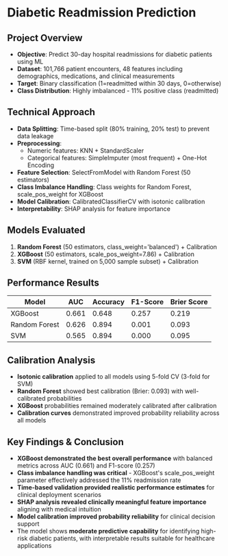 # Diabetic Readmission Prediction 

##  **Project Overview**
- **Objective**: Predict 30-day hospital readmissions for diabetic patients using ML
- **Dataset**: 101,766 patient encounters, 48 features including demographics, medications, and clinical measurements
- **Target**: Binary classification (1=readmitted within 30 days, 0=otherwise)
- **Class Distribution**: Highly imbalanced - 11% positive class (readmitted)

## **Technical Approach**
- **Data Splitting**: Time-based split (80% training, 20% test) to prevent data leakage
- **Preprocessing**: 
  - Numeric features: KNN + StandardScaler
  - Categorical features: SimpleImputer (most frequent) + One-Hot Encoding
- **Feature Selection**: SelectFromModel with Random Forest (50 estimators)
- **Class Imbalance Handling**: Class weights for Random Forest, scale_pos_weight for XGBoost
- **Model Calibration**: CalibratedClassifierCV with isotonic calibration
- **Interpretability**: SHAP analysis for feature importance

## **Models Evaluated**
1. **Random Forest** (50 estimators, class_weight='balanced') + Calibration
2. **XGBoost** (50 estimators, scale_pos_weight=7.86) + Calibration  
3. **SVM** (RBF kernel, trained on 5,000 sample subset) + Calibration

## **Performance Results**

| Model       | AUC   | Accuracy | F1-Score | Brier Score |
|------------ |-------|----------|----------|-------------|
|XGBoost      | 0.661 | 0.648    | 0.257    | 0.219       |
|Random Forest| 0.626 | 0.894    | 0.001    | 0.093       |
|SVM          | 0.565 | 0.894    | 0.000    | 0.095       |

## Calibration Analysis
- **Isotonic calibration** applied to all models using 5-fold CV (3-fold for SVM)
- **Random Forest** showed best calibration (Brier: 0.093) with well-calibrated probabilities
- **XGBoost** probabilities remained moderately calibrated after calibration
- **Calibration curves** demonstrated improved probability reliability across all models


## **Key Findings & Conclusion**
- **XGBoost demonstrated the best overall performance** with balanced metrics across AUC (0.661) and F1-score (0.257)
- **Class imbalance handling was critical** - XGBoost's scale_pos_weight parameter effectively addressed the 11% readmission rate
- **Time-based validation provided realistic performance estimates** for clinical deployment scenarios
- **SHAP analysis revealed clinically meaningful feature importance** aligning with medical intuition
- **Model calibration improved probability reliability** for clinical decision support
- The model shows **moderate predictive capability** for identifying high-risk diabetic patients, with interpretable results suitable for healthcare applications
